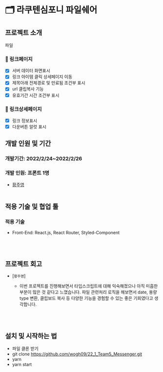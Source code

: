 # 🗂 라쿠텐심포니 파일쉐어

## 프로젝트 소개

파일 <br/>

### 📝 링크페이지

- [x] 서버 데이터 화면표시
- [x] 링크 아이템 클릭 상세페이지 이동
- [x] 제목아래 전체경로 및 만료됨 조건부 표시
- [x] url 클립복사 기능
- [x] 유효기간 시간 조건부 표시

### 📮 링크상세페이지

- [x] 링크 정보표시
- [x] 다운버튼 알럿 표시

## 개발 인원 및 기간

### 개발기간: 2022/2/24~2022/2/26

### 개발 인원: 프론트 1명

- <a href="https://github.com/dududweb">황주영</a>
  <br/><br/>

## 적용 기술 및 협업 툴

### 적용 기술

- Front-End: React.js, React Router, Styled-Component

<br/><br/>

## 프로젝트 회고

- [`황주영`]

  - 이번 프로젝트를 진행해보면서 타입스크립트에 대해 익숙해졌으나 아직 미흡한 부분이 많은 것 같다고 느꼈습니다. 파일 관련처리 로직을 해보면서 date, 용량type 변환, 클립보드 복사 등 다양한 기능을 경험할 수 있는 좋은 기회였다고 생각합니다.

<br/><br/>

## 설치 및 시작하는 법

- 파일 클론 받기
- git clone https://github.com/wogh09/22_1_Team5_Messenger.git
- yarn
- yarn start
  </br>
